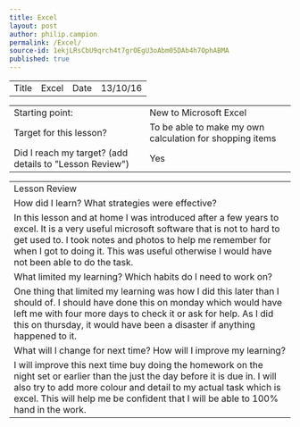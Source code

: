 ```yaml
---
title: Excel
layout: post
author: philip.campion
permalink: /Excel/
source-id: 1ekjLRsCbU9qrch4t7grOEgU3oAbm05DAb4h7OphABMA
published: true
---
```

<table>
  <tr>
    <td>Title</td>
    <td>Excel</td>
    <td>Date</td>
    <td>13/10/16</td>
  </tr>
</table>


<table>
  <tr>
    <td>Starting point:</td>
    <td>New to Microsoft Excel</td>
  </tr>
  <tr>
    <td>Target for this lesson?</td>
    <td>To be able to make my own calculation for shopping items</td>
  </tr>
  <tr>
    <td>Did I reach my target? 
(add details to "Lesson Review")</td>
    <td> Yes</td>
  </tr>
</table>


<table>
  <tr>
    <td>Lesson Review</td>
  </tr>
  <tr>
    <td>How did I learn? What strategies were effective? </td>
  </tr>
  <tr>
    <td>In this lesson and at home I was introduced after a few years to excel. It is a very useful microsoft software that is not to hard to get used to. I took notes and photos to help me remember for when I got to doing it. This was useful otherwise I would have not been able to do the task.</td>
  </tr>
  <tr>
    <td>What limited my learning? Which habits do I need to work on? </td>
  </tr>
  <tr>
    <td>One thing that limited my learning was how I did this later than I should of. I should have done this on monday which would have left me with four more days to check it or ask for help. As I did this on thursday, it would have been a disaster if anything happened to it.</td>
  </tr>
  <tr>
    <td>What will I change for next time? How will I improve my learning?</td>
  </tr>
  <tr>
    <td>I will improve this next time buy doing the homework on the night set or earlier than the just the day before it is due in. I will also try to add more colour and detail to my actual task which is excel. This will help me be confident that I will be able to 100% hand in the work.</td>
  </tr>
</table>


